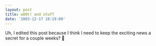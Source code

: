 ```yaml
---
layout: post
title: w00t! and stuff
date: '2003-12-17 18:19:00'
---
```


Uh, I edited this post because I think I need to keep the exciting news a secret for a couple weeks? 🙂

<!--kg-card-end: markdown-->